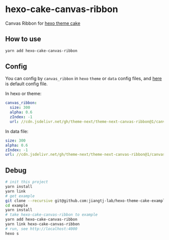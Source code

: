 # hexo-cake-canvas-ribbon

Canvas Ribbon for [hexo theme cake](https://www.dnocm.com/cake/)

## How to use
```bash
yarn add hexo-cake-canvas-ribbon
```

## Config
You can config by `canvas_ribbon` in `hexo` `theme` or `data` config files, and [here](default.yaml) is default config file.

In hexo or theme:
```yml
canvas_ribbon:
  size: 300
  alpha: 0.6
  zIndex: -1
  url: //cdn.jsdelivr.net/gh/theme-next/theme-next-canvas-ribbon@1/canvas-ribbon.js
```

In data file:
```yml
size: 300
alpha: 0.6
zIndex: -1
url: //cdn.jsdelivr.net/gh/theme-next/theme-next-canvas-ribbon@1/canvas-ribbon.js
```

## Debug
```bash
# init this project
yarn install
yarn link
# get example
git clone --recursive git@github.com:jiangtj-lab/hexo-theme-cake-example.git example
cd example
yarn install
# take hexo-cake-canvas-ribbon to example
yarn add hexo-cake-canvas-ribbon
yarn link hexo-cake-canvas-ribbon
# run, see http://localhost:4000
hexo s
```
